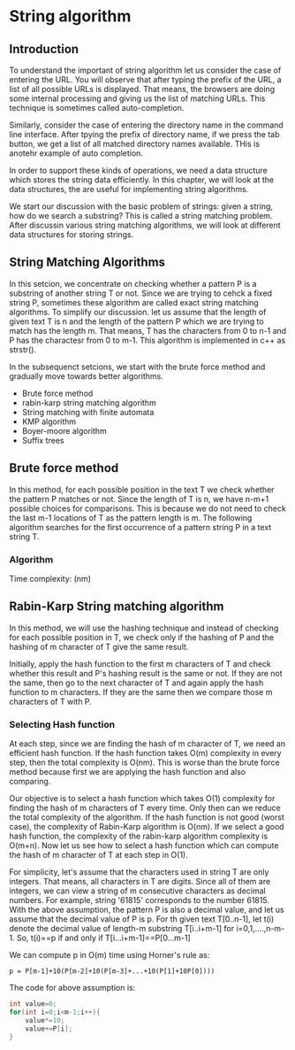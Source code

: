 # String algorithm

## Introduction

To understand the important of string algorithm let us consider the case of entering the URL. You will observe that after typing the prefix of the URL, a list of all possible URLs is displayed. That means, the browsers are doing some internal processing and giving us the list of matching URLs. This technique is sometimes called auto-completion.

Similarly, consider the case of entering the directory name in the command line interface. After tpying the prefix of directory name, if we press the tab button, we get a list of all matched directory names available. THis is anotehr example of auto completion.

In order to support these kinds of operations, we need a data structure which stores the string data efficiently. In this chapter, we will look at the data structures, the are useful for implementing string algorithms.

We start our discussion with the basic problem of strings: given a string, how do we search a substring? This is called a string matching problem. After discussin various string matching algorithms, we will look at different data structures for storing strings.

## String Matching Algorithms

In this setcion, we concentrate on checking whether a pattern P is a substring of another string T or not. Since we are trying to cehck a fixed string P, sometimes these algorithm are called exact string matching algorithms. To simplify our discussion. let us assume that the length of given text T is n and the length of the pattern P which we are trying to match has the length m. That means, T has the characters from 0 to n-1 and P has the charactesr from 0 to m-1. This algorithm is implemented in c++ as strstr().

In the subsequenct setcions, we start with the brute force method and gradually move towards better algorithms.
- Brute force method
- rabin-karp string matching algorithm
- String matching with finite automata
- KMP algorithm
- Boyer-moore algorithm
- Suffix trees

## Brute force method

In this method, for each possible position in the text T we check whether the pattern P matches or not. Since the length of T is n, we have n-m+1 possible choices for comparisons. This is because we do not need to check the last m-1 locations of T as the pattern length is m. The following algorithm searches for the first occurrence of a pattern string P in a text string T.

### Algorithm

Time complexity: (nm)

## Rabin-Karp String matching algorithm

In this method, we will use the hashing technique and instead of checking for each possible position in T, we check only if the hashing of P and the hashing of m character of T give the same result.

Initially, apply the hash function to the first m characters of T and check whether this result and P's hashing result is the same or not. If they are not the same, then go to the next character of T and again apply the hash function to m characters. If they are the same then we compare those m characters of T with P.

### Selecting Hash function

At each step, since we are finding the hash of m character of T, we need an efficient hash function. If the hash function takes O(m) complexity in every step, then the total complexity is O(nm). This is worse than the brute force method because first we are applying the hash function and also comparing.

Our objective is to select a hash function which takes O(1) complexity for finding the hash of m characters of T every time. Only then can we reduce the total complexity of the algorithm. If the hash function is not good (worst case), the complexity of Rabin-Karp algorithm is O(nm). If we select a good hash function, the complexity of the rabin-karp algorithm complexity is O(m+n). Now let us see how to select a hash function which can compute the hash of m character of T at each step in O(1).

For simplicity, let's assume that the characters used in string T are only integers. That means, all characters in T are digits. Since all of them are integers, we can view a string of m consecutive characters as decimal numbers. For example, string '61815' corresponds to the number 61815. With the above assumption, the pattern P is also a decimal value, and let us assume that the decimal value of P is p. For th given text T[0..n-1], let t(i) denote the decimal value of length-m substring T[i..i+m-1] for i=0,1,....,n-m-1. So, t(i)==p if and only if T[i...i+m-1]==P[0...m-1]

We can compute p in O(m) time using Horner's rule as:

`p = P[m-1]+10(P[m-2]+10(P[m-3]+...+10(P[1]+10P[0])))`

The code for above assumption is:
```c
int value=0;
for(int i=0;i<m-1;i++){
    value*=10;
    value+=P[i];
}
```
